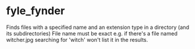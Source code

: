 # fyle_fynder
Finds files with a specified name and an extension type in a directory (and its subdirectories)
File name must be exact e.g. if there's a file named witcher.jpg searching for 'witch' won't list it in the results.
